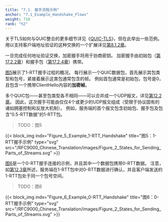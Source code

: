 ```yaml
---
title: "7.1. 握手流程示例"
anchor: "7.1_Example_Handshake_Flows"
weight: 710
rank: "h2"
---
```


关于TLS如何与QUIC整合的更多细节详见《[QUIC-TLS]()》，但在此举出一些范例。
用以支持客户端地址验证的这种交换的一个扩展详见[第8.1.2章]()。

一旦完成任何地址验证交换，加密握手将用于协商密钥。
加密握手由初始包（[第17.2.2章]()）和握手包（[第17.2.4章]()）携带。

[图5]()展示了1-RTT握手过程的概况。
每行展示一个QUIC数据包，首先展示其包类型和包号，紧接着展示这类包通常包含的帧。
例如首包通常是初始包，包号是0，且包含一个携带ClientHello内容的**加密帧**。

多个QUIC包——甚至包类型各不相同——可以合并成一个UDP报文，详见[第12.2章]()。
因此，这次握手可能由仅仅4个或更少的UDP报文组成（受限于协议固有的诸如拥塞控制和反放大机制）。
例如，服务端的首个报文包含初始包、握手包及包含“0.5-RTT数据”的1-RTT包。

> TODO：图5

{{< block_img
indx="Figure_5_Example_1-RTT_Handshake"
title="图5：1-RTT握手示例"
type="svg"
src="/RFC9000_Chinese_Translation/images/Figure_2_States_for_Sending_Parts_of_Streams.svg" >}}

[图6]()是一个0-RTT握手连接的示例，并且其中一个数据包携带0-RTT数据。
注意，如[第12.3章]()所述，服务端在1-RTT包中对0-RTT数据进行确认，并且客户端发送的1-RTT包处于同一个包号空间。

> TODO：图6

{{< block_img
indx="Figure_6_Example_0-RTT_Handshake"
title="图6：0-RTT握手示例"
type="svg"
src="/RFC9000_Chinese_Translation/images/Figure_2_States_for_Sending_Parts_of_Streams.svg" >}}
